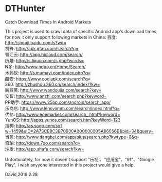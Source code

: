 # DTHunter
Catch Download Times In Android Markets 

This project is used to crawl data of specific Android app's download times, for now it only support following markets in China:
百度: http://shouji.baidu.com/s?wd=     
机锋: http://apk.gfan.com/search?q=     
智汇云: http://app.hicloud.com/search/     
历趣: http://s.liqucn.com/s.php?words=     
N多: http://www.nduo.cn/Home/Search/     
木蚂蚁: http://s.mumayi.com/index.php?q=    
酷安: https://www.coolapk.com/search?q=     
360: http://zhushou.360.cn/search/index/?kw=     
豌豆荚: http://www.wandoujia.com/search?key=     
安智: http://www.anzhi.com/search.php?keyword=     
PP助手: https://www.25pp.com/android/search_app/   
乐商店: http://www.lenovomm.com/search/index.html?q=    
优亿: http://www.eoemarket.com/search_.html?keyword=     
YunOS: http://apps.yunos.com/search.htm?keyWord=123     
搜狗: http://as.sogo.com/so?w=1459&uID=2A73CE8C3B70900A000000005A96056B&pid=34&query=    
当贝: http://www.dangbei.com/app/plus/search.php?kwtype=0&q=     
奇珀: http://down.7po.com/search?q=     
沙发: http://app.shafa.com/search?kw=     

Unfortunately, for now it dosen't support "乐视'、"应用宝"、"91"、"Google Play", I wish anyyone interested in this project would give a help.

David,2018.2.28
